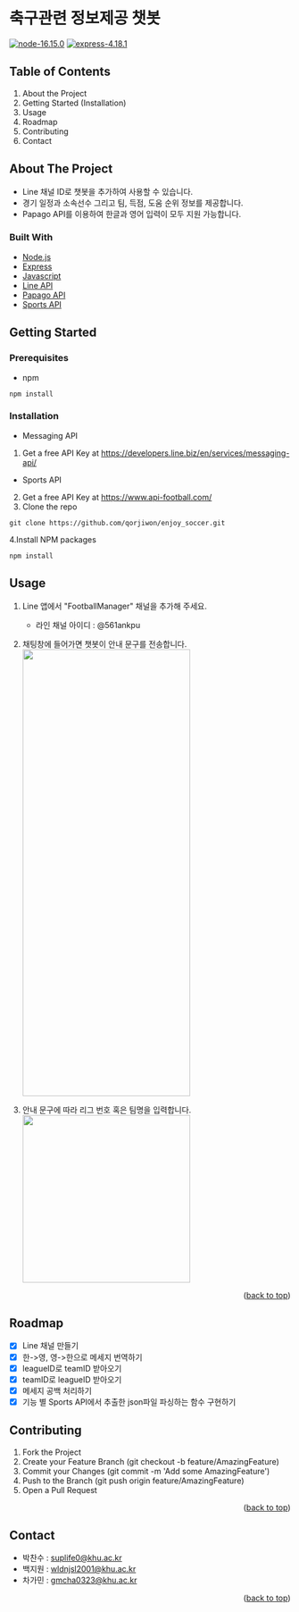 # 축구관련 정보제공 챗봇
 [![node-16.15.0](https://img.shields.io/badge/Node-16.15.0-green?logo=nodedotjs)](https://nodejs.org/ko/)
 [![express-4.18.1](https://img.shields.io/badge/Express-4.18.1-green?logo=express)](https://expressjs.com/ko/)
<!--Table of Contents-->
## Table of Contents
1. About the Project
2. Getting Started (Installation)
3. Usage
4. Roadmap
5. Contributing
6. Contact


<!--About The Project-->
## About The Project
- Line 채널 ID로 챗봇을 추가하여 사용할 수 있습니다.
- 경기 일정과 소속선수 그리고 팀, 득점, 도움 순위 정보를 제공합니다.
- Papago API를 이용하여 한글과 영어 입력이 모두 지원 가능합니다.

### Built With
- [Node.js](https://nodejs.org/ko/)
- [Express](https://expressjs.com/ko/)
- [Javascript](https://developer.mozilla.org/ko/docs/Web/JavaScript)
- [Line API](https://developers.line.biz/en/services/messaging-api/)
- [Papago API](https://developers.naver.com/apps)
- [Sports API](https://www.api-football.com/documentation-v3#section/Authentication)


<!--Getting Started (Installation)-->
## Getting Started

### Prerequisites
- npm
```
npm install
```

### Installation
- Messaging API
1. Get a free API Key at <https://developers.line.biz/en/services/messaging-api/>
- Sports API
2. Get a free API Key at <https://www.api-football.com/>
3. Clone the repo
```
git clone https://github.com/qorjiwon/enjoy_soccer.git
```
4.Install NPM packages
```
npm install
```

<!--Usage-->
## Usage
1. Line 앱에서 "FootballManager" 채널을 추가해 주세요.  
   - 라인 채널 아이디 : @561ankpu
   
2. 채팅창에 들어가면 챗봇이 안내 문구를 전송합니다.  
<img src="https://github.com/qorjiwon/enjoy_soccer/assets/82700743/90e9658d-7486-4d06-b59e-a4ba883e32f1" width="300px" height="800px"></img>
3. 안내 문구에 따라 리그 번호 혹은 팀명을 입력합니다.<br>
<img src="https://github.com/qorjiwon/enjoy_soccer/assets/82700743/d9dabe35-57ba-44f5-a60c-cb8ab95ef4ca" width="300px" height="300px"></img><br/>  
<p align="right">(<a href="#top">back to top</a>)</p>

<!--Roadmap-->
## Roadmap
- [x] Line 채널 만들기
- [x] 한->영, 영->한으로 메세지 번역하기
- [x] leagueID로 teamID 받아오기
- [x] teamID로 leagueID 받아오기
- [x] 메세지 공백 처리하기
- [x] 기능 별 Sports API에서 추출한 json파일 파싱하는 함수 구현하기

<!--Contributing-->
## Contributing
1. Fork the Project
2. Create your Feature Branch (git checkout -b feature/AmazingFeature)
3. Commit your Changes (git commit -m 'Add some AmazingFeature')
4. Push to the Branch (git push origin feature/AmazingFeature)
5. Open a Pull Request

<p align="right">(<a href="#top">back to top</a>)</p>

<!--Contact-->
## Contact
- 박찬수 : suplife0@khu.ac.kr
- 백지원 : wldnjsl2001@khu.ac.kr
- 차가민 : gmcha0323@khu.ac.kr

<p align="right">(<a href="#top">back to top</a>)</p>
